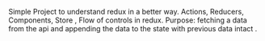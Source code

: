 Simple Project to understand redux in a better way.
Actions, Reducers, Components, Store , Flow of controls in redux.
Purpose: 
fetching a data from the api and appending the data to the state with previous data intact .
